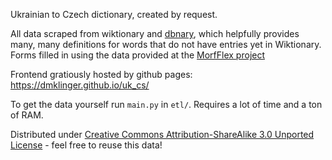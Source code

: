 Ukrainian to Czech dictionary, created by request.

All data scraped from wiktionary and [dbnary](http://kaiko.getalp.org/about-dbnary/), which helpfully provides many, many definitions for words that do not have entries yet in Wiktionary. Forms filled in using the data provided at the [MorfFlex project](https://lindat.mff.cuni.cz/repository/xmlui/handle/11234/1-3186)

Frontend gratiously hosted by github pages: https://dmklinger.github.io/uk_cs/

To get the data yourself run `main.py` in `etl/`. Requires a lot of time and a ton of RAM.

Distributed under [Creative Commons Attribution-ShareAlike 3.0 Unported License](https://en.wikipedia.org/wiki/Wikipedia:Text_of_Creative_Commons_Attribution-ShareAlike_3.0_Unported_License) - feel free to reuse this data!